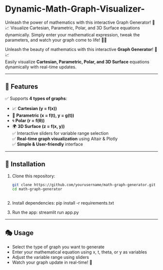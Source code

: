 # Dynamic-Math-Graph-Visualizer-
Unleash the power of mathematics with this interactive Graph Generator! 🧮📈 Visualize Cartesian, Parametric, Polar, and 3D Surface equations dynamically. Simply enter your mathematical expression, tweak the parameters, and watch your graph come to life! 🚀🎨   

Unleash the beauty of mathematics with this interactive **Graph Generator**! 🧮📈  
Easily visualize **Cartesian, Parametric, Polar, and 3D Surface** equations dynamically with real-time updates.  

---
## 🚀 Features  
✅ Supports **4 types of graphs**:  
   - 📈 **Cartesian (y = f(x))**  
   - 🔄 **Parametric (x = f(t), y = g(t))**  
   - 🌀 **Polar (r = f(θ))**  
   - 🌍 **3D Surface (z = f(x, y))**  
✅ Interactive sliders for variable range selection  
✅ **Real-time graph visualization** using Altair & Plotly  
✅ **Simple & User-friendly** interface  

---
## 🔧 Installation  
1. Clone this repository:  
   ```sh
   git clone https://github.com/yourusername/math-graph-generator.git
   cd math-graph-generator
  
2. Install dependencies:
   pip install -r requirements.txt
   
4. Run the app:
   streamlit run app.py

---
## 🎭 Usage
   - Select the type of graph you want to generate   
   - Enter your mathematical equation using x, t, theta, or y as variables   
   - Adjust the variable range using sliders   
   - Watch your graph update in real-time! 🎉   
